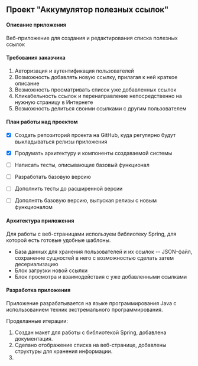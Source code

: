 ## Проект "Аккумулятор полезных ссылок"

#### Описание приложения
Веб-приложение для создания и редактирования списка полезных ссылок

#### Требования заказчика
1. Авторизация и аутентификация пользователей 
2. Возможность добавлять новую ссылку, прилагая к ней краткое описание
3. Возможность просматривать список уже добавленных ссылок
4. Кликабельность ссылок и перенаправление непосредственно на нужную страницу в Интернете
5. Возможность делиться своими ссылками с другим пользователем

#### План работы над проектом
- [x] Создать репозиторий проекта на GitHub, куда регулярно будут выкладываться релизы приложения

- [x] Продумать архитектуру и компоненты создаваемой системы

- [ ] Написать тесты, описывающие базовый функционал

- [ ] Разработать базовую версию

- [ ] Дополнить тесты до расширенной версии

- [ ] Дополнять базовую версию, выпуская релизы с новым функционалом

#### Архитектура приложения
Для работы с веб-страницами используем библиотеку Spring, для которой есть готовые удобные шаблоны.
- База данных для хранения пользователей и их ссылок -- JSON-файл, сохранение сущностей в него с возможностью сделать затем десериализацию
- Блок загрузки новой ссылки
- Блок просмотра и взаимодействия с уже добавленными ссылками

#### Разработка приложения
Приложение разрабатывается на языке программирования Java с использованием техник экстремального программирования.

Проделанные итерации:
1. Создан макет для работы с библиотекой Spring, добавлена документация.
2. Сделано отображение списка на веб-странице, добавлены структуры для хранения информации.
3. 